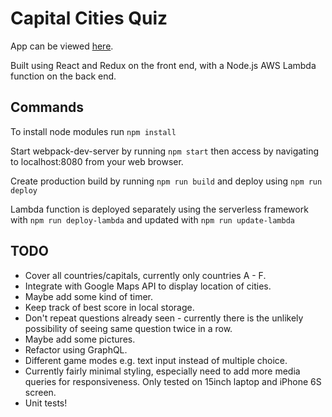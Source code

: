 # Capital Cities Quiz

App can be viewed [here](https://mdlewis.co.uk/react-redux-quiz/).

Built using React and Redux on the front end, with a Node.js AWS Lambda function on the back end.

## Commands

To install node modules run ````npm install````

Start webpack-dev-server by running ````npm start```` then access by navigating to localhost:8080 from your web browser.

Create production build by running ````npm run build```` and deploy using ````npm run deploy````

Lambda function is deployed separately using the serverless framework with ````npm run deploy-lambda```` and updated with ````npm run update-lambda````

## TODO
* Cover all countries/capitals, currently only countries A - F.
* Integrate with Google Maps API to display location of cities.
* Maybe add some kind of timer.
* Keep track of best score in local storage.
* Don't repeat questions already seen - currently there is the unlikely possibility of seeing same question twice in a row.
* Maybe add some pictures.
* Refactor using GraphQL.
* Different game modes e.g. text input instead of multiple choice.
* Currently fairly minimal styling, especially need to add more media queries for responsiveness. Only tested on 15inch laptop and iPhone 6S screen.
* Unit tests!
